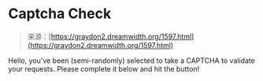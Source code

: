 <!--yml
category: 未分类
date: 2024-05-27 14:46:29
-->

# Captcha Check

> 来源：[https://graydon2.dreamwidth.org/1597.html](https://graydon2.dreamwidth.org/1597.html)

Hello, you've been (semi-randomly) selected to take a CAPTCHA to validate your requests. Please complete it below and hit the button!